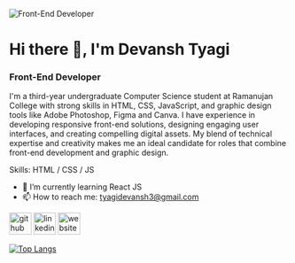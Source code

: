 ![Front-End Developer](banner.png)
# Hi there 👋, I'm Devansh Tyagi
### Front-End Developer

I'm a third-year undergraduate Computer Science student at Ramanujan College with strong skills in HTML, CSS, JavaScript, and graphic design tools like Adobe Photoshop, Figma and Canva. I have experience in developing responsive front-end solutions, designing engaging user interfaces, and creating compelling digital assets. My blend of technical expertise and creativity makes me an ideal candidate for roles that combine front-end development and graphic design.

Skills: HTML / CSS / JS

- 🌱 I’m currently learning React JS 
- 📫 How to reach me: tyagidevansh3@gmail.com 


[<img src='https://cdn.jsdelivr.net/npm/simple-icons@3.0.1/icons/github.svg' alt='github' height='40'>](https://github.com/devanshtyagi26)  [<img src='https://cdn.jsdelivr.net/npm/simple-icons@3.0.1/icons/linkedin.svg' alt='linkedin' height='40'>](https://www.linkedin.com/in/tyagi-devansh/)  [<img src='https://cdn.jsdelivr.net/npm/simple-icons@3.0.1/icons/icloud.svg' alt='website' height='40'>](https://devanshtyagi26.github.io/myportfolio/)  

[![Top Langs](https://github-readme-stats.vercel.app/api/top-langs/?username=devanshtyagi26)](https://github.com/anuraghazra/github-readme-stats)

